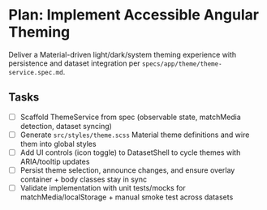 # Plan: Implement Accessible Angular Theming

Deliver a Material-driven light/dark/system theming experience with persistence and dataset integration per `specs/app/theme/theme-service.spec.md`.

## Tasks

- [ ] Scaffold ThemeService from spec (observable state, matchMedia detection, dataset syncing)
- [ ] Generate `src/styles/theme.scss` Material theme definitions and wire them into global styles
- [ ] Add UI controls (icon toggle) to DatasetShell to cycle themes with ARIA/tooltip updates
- [ ] Persist theme selection, announce changes, and ensure overlay container + body classes stay in sync
- [ ] Validate implementation with unit tests/mocks for matchMedia/localStorage + manual smoke test across datasets
